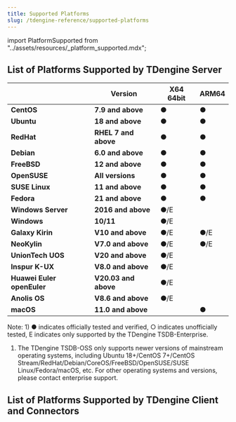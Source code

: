 ```yaml
---
title: Supported Platforms
slug: /tdengine-reference/supported-platforms
---
```


import PlatformSupported from "../assets/resources/_platform_supported.mdx";

## List of Platforms Supported by TDengine Server

|                       | **Version**        | **X64 64bit** | **ARM64** |
| ----------------------|----------------| ------------- | --------- |
| **CentOS**            | **7.9 and above**    | ●             | ●         |
| **Ubuntu**            | **18 and above**     | ●             | ●         |
| **RedHat**            | **RHEL 7 and above** | ●             | ●         |
| **Debian**            | **6.0 and above**    | ●             | ●         |
| **FreeBSD**           | **12 and above**     | ●             | ●         |
| **OpenSUSE**          | **All versions**     | ●             | ●         |
| **SUSE Linux**        | **11 and above**     | ●             | ●         |
| **Fedora**            | **21 and above**     | ●             | ●         |
| **Windows Server**    | **2016 and above**  | ●/E           |           |
| **Windows**           | **10/11**      | ●/E           |           |
| **Galaxy Kirin**      | **V10 and above**     | ●/E           | ●/E      |
| **NeoKylin**          | **V7.0 and above**    | ●/E           | ●/E      |
| **UnionTech UOS**     | **V20 and above**     | ●/E           |           |
| **Inspur K-UX**       | **V8.0 and above**    | ●/E           |           |
| **Huawei Euler openEuler** | **V20.03 and above**  | ●/E           |           |
| **Anolis OS**         | **V8.6 and above**   | ●/E           |           |
| **macOS**             | **11.0 and above**   |                | ●         |

Note: 1) ● indicates officially tested and verified, ○ indicates unofficially tested, E indicates only supported by the TDengine TSDB-Enterprise.
   1) The TDengine TSDB-OSS only supports newer versions of mainstream operating systems, including Ubuntu 18+/CentOS 7+/CentOS Stream/RedHat/Debian/CoreOS/FreeBSD/OpenSUSE/SUSE Linux/Fedora/macOS, etc. For other operating systems and versions, please contact enterprise support.

## List of Platforms Supported by TDengine Client and Connectors

<PlatformSupported /> 
